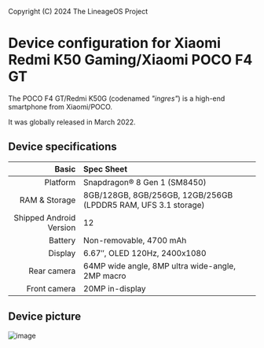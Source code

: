 Copyright (C) 2024 The LineageOS Project

Device configuration for Xiaomi Redmi K50 Gaming/Xiaomi POCO F4 GT
=========================================

The POCO F4 GT/Redmi K50G (codenamed _"ingres"_) is a high-end smartphone from Xiaomi/POCO.

It was globally released in March 2022.

## Device specifications

Basic   | Spec Sheet
-------:|:-------------------------
Platform | Snapdragon® 8 Gen 1 (SM8450)
RAM & Storage | 8GB/128GB, 8GB/256GB, 12GB/256GB (LPDDR5 RAM, UFS 3.1 storage)
Shipped Android Version | 12
Battery | Non-removable, 4700 mAh
Display | 6.67″, OLED 120Hz, 2400x1080
Rear camera | 64MP wide angle, 8MP ultra wide-angle, 2MP macro
Front camera | 20MP in-display

## Device picture

![image](https://github.com/user-attachments/assets/77f6743b-e56e-413e-a02c-a5bc08eb43dd)



